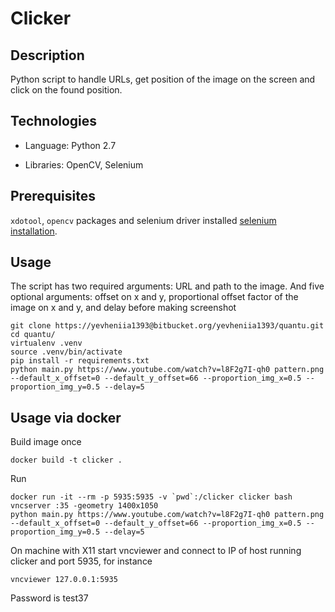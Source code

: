# Clicker

## Description

Python script to handle URLs, get position of the image on the screen and
click on the found position.

## Technologies

- Language: Python 2.7

- Libraries: OpenCV, Selenium

## Prerequisites

`xdotool`, `opencv` packages and selenium driver installed
[selenium installation](https://github.com/SeleniumHQ/selenium/blob/master/py/docs/source/index.rst).

## Usage

The script has two required arguments: URL and path to the image.
And five optional arguments: offset on x and y, proportional offset factor of the
image on x and y, and delay before making screenshot

```
git clone https://yevheniia1393@bitbucket.org/yevheniia1393/quantu.git
cd quantu/
virtualenv .venv
source .venv/bin/activate
pip install -r requirements.txt
python main.py https://www.youtube.com/watch?v=l8F2g7I-qh0 pattern.png --default_x_offset=0 --default_y_offset=66 --proportion_img_x=0.5 --proportion_img_y=0.5 --delay=5
```

## Usage via docker

Build image once

```
docker build -t clicker .
```

Run


```
docker run -it --rm -p 5935:5935 -v `pwd`:/clicker clicker bash
vncserver :35 -geometry 1400x1050
python main.py https://www.youtube.com/watch?v=l8F2g7I-qh0 pattern.png --default_x_offset=0 --default_y_offset=66 --proportion_img_x=0.5 --proportion_img_y=0.5 --delay=5
```

On machine with X11 start vncviewer and connect to IP of host running clicker and port 5935, for instance

```
vncviewer 127.0.0.1:5935
```

Password is test37